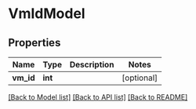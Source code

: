 # VmIdModel

## Properties
Name | Type | Description | Notes
------------ | ------------- | ------------- | -------------
**vm_id** | **int** |  | [optional] 

[[Back to Model list]](../README.md#documentation-for-models) [[Back to API list]](../README.md#documentation-for-api-endpoints) [[Back to README]](../README.md)


